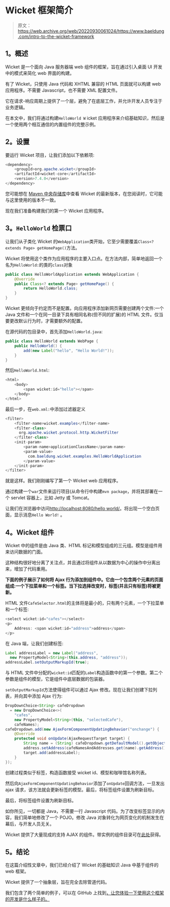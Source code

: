# Wicket 框架简介

> 原文：<https://web.archive.org/web/20220930061024/https://www.baeldung.com/intro-to-the-wicket-framework>

## 1。概述

Wicket 是一个面向 Java 服务器端 web 组件的框架，旨在通过引入桌面 UI 开发中的模式来简化 web 界面的构建。

有了 Wicket，只使用 Java 代码和 XHTML 兼容的 HTML 页面就可以构建 web 应用程序。不需要 Javascript，也不需要 XML 配置文件。

它在请求-响应周期上提供了一个层，避免了在底层工作，并允许开发人员专注于业务逻辑。

在本文中，我们将通过构建`HelloWorld W` icket 应用程序来介绍基础知识，然后是一个使用两个相互通信的内置组件的完整示例。

## 2。设置

要运行 Wicket 项目，让我们添加以下依赖项:

```java
<dependency>
    <groupId>org.apache.wicket</groupId>
    <artifactId>wicket-core</artifactId>
    <version>7.4.0</version>
</dependency>
```

您可能想在 [Maven 中央存储库](https://web.archive.org/web/20220706220028/https://search.maven.org/classic/#search%7Cgav%7C1%7Cg%3A%22org.apache.wicket%22%20AND%20a%3A%22wicket%22)中查看 Wicket 的最新版本，在您阅读时，它可能与这里使用的版本不一致。

现在我们准备构建我们的第一个 Wicket 应用程序。

## 3。`HelloWorld` 检票口

让我们从子类化 Wicket 的`WebApplication`类开始，它至少需要覆盖`Class<? extends Page> getHomePage()`方法。

Wicket 将使用这个类作为应用程序的主要入口点。在方法内部，简单地返回一个名为`HelloWorld:`的类的`class`对象

```java
public class HelloWorldApplication extends WebApplication {
    @Override
    public Class<? extends Page> getHomePage() {
        return HelloWorld.class;
    }
}
```

Wicket 更倾向于约定而不是配置。向应用程序添加新网页需要创建两个文件:一个 Java 文件和一个在同一目录下具有相同名称(但不同的扩展)的 HTML 文件。仅当要更改默认行为时，才需要额外的配置。

在源代码的包目录中，首先添加`HelloWorld.java`:

```java
public class HelloWorld extends WebPage {
    public HelloWorld() {
        add(new Label("hello", "Hello World!"));
    }
}
```

然后`HelloWorld.html`:

```java
<html>
    <body>
        <span wicket:id="hello"></span>
    </body>
</html>
```

最后一步，在`web.xml:`中添加过滤器定义

```java
<filter>
    <filter-name>wicket.examples</filter-name>
    <filter-class>
      org.apache.wicket.protocol.http.WicketFilter
    </filter-class>
    <init-param>
        <param-name>applicationClassName</param-name>
        <param-value>
          com.baeldung.wicket.examples.HelloWorldApplication
        </param-value>
    </init-param>
</filter>
```

就是这样。我们刚刚编写了第一个 Wicket web 应用程序。

通过构建一个`war`文件来运行项目(从命令行中构建`mvn package`，并将其部署在一个 servlet 容器上，比如 Jetty 或 Tomcat。

让我们在浏览器中访问[http://localhost:8080/hello world/](https://web.archive.org/web/20220706220028/http://localhost:8080/HelloWorld/)。将出现一个空白页面，显示消息`Hello World!` 。

## 4。Wicket 组件

Wicket 中的组件是由 Java 类、HTML 标记和模型组成的三元组。模型是组件用来访问数据的门面。

这种结构很好地分离了关注点，并且通过将组件从以数据为中心的操作中分离出来，增加了代码重用。

**下面的例子展示了如何将 Ajax 行为添加到组件中。它由一个包含两个元素的页面组成:一个下拉菜单和一个标签。当下拉选择改变时，标签(并且只有标签)将被更新。**

HTML 文件`CafeSelector.html`的主体将是最小的，只有两个元素，一个下拉菜单和一个标签:

```java
<select wicket:id="cafes"></select>
<p>
    Address: <span wicket:id="address">address</span>
</p>
```

在 Java 端，让我们创建标签:

```java
Label addressLabel = new Label("address", 
  new PropertyModel<String>(this.address, "address"));
addressLabel.setOutputMarkupId(true);
```

与 HTML 文件中分配的`wicket:id`匹配的`Label`构造函数中的第一个参数。第二个参数是组件的模型，它是组件中底层数据的包装器。

`setOutputMarkupId`方法使得组件可以通过 Ajax 修改。现在让我们创建下拉列表，并向其中添加 Ajax 行为:

```java
DropDownChoice<String> cafeDropdown 
  = new DropDownChoice<>(
    "cafes", 
    new PropertyModel<String>(this, "selectedCafe"), 
    cafeNames);
cafeDropdown.add(new AjaxFormComponentUpdatingBehavior("onchange") {
    @Override
    protected void onUpdate(AjaxRequestTarget target) {
        String name = (String) cafeDropdown.getDefaultModel().getObject();
        address.setAddress(cafeNamesAndAddresses.get(name).getAddress());
        target.add(addressLabel);
    }
});
```

创建过程类似于标签，构造函数接受 wicket id、模型和咖啡馆名称列表。

然后向`AjaxFormComponentUpdatingBehavior`添加了`onUpdate`回调方法，一旦发出 ajax 请求，该方法就会更新标签的模型。最后，将标签组件设置为刷新目标。

最后，将标签组件设置为刷新目标。

如你所见，一切都是 Java，不需要一行 Javascript 代码。为了改变标签显示的内容，我们简单地修改了一个 POJO。修改 Java 对象转化为网页变化的机制发生在幕后，与开发人员无关。

Wicket 提供了大量现成的支持 AJAX 的组件。带实例的组件目录可在[此处](https://web.archive.org/web/20220706220028/https://wicket.apache.org/learn/examples/index.html)获得。

## 5。结论

在这篇介绍性文章中，我们已经介绍了 Wicket 的基础知识 Java 中基于组件的 web 框架。

Wicket 提供了一个抽象层，旨在完全去除管道代码。

我们包含了两个简单的例子，可以在 GitHub 上找到[，让您体验一下使用这个框架的开发是什么样子的。](https://web.archive.org/web/20220706220028/https://github.com/eugenp/tutorials/tree/master/wicket)